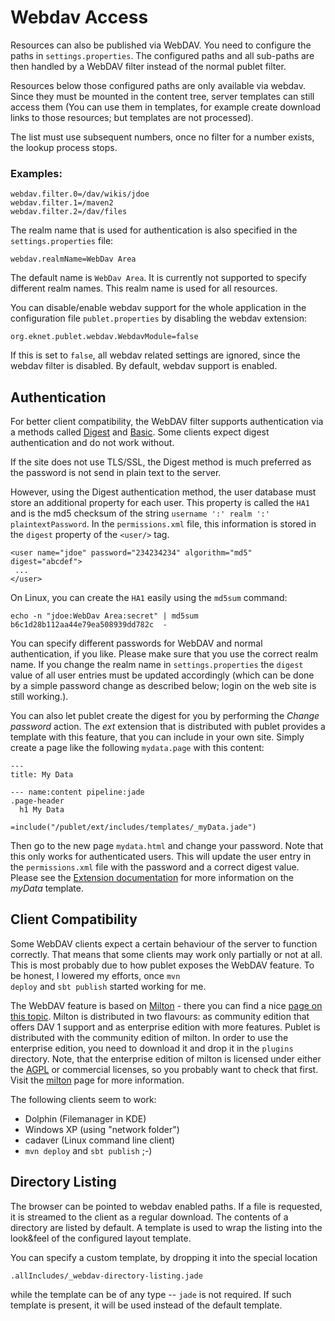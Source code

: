 # Webdav Access

Resources can also be published via WebDAV. You need to configure the paths in
`settings.properties`. The configured paths and all sub-paths are then handled
by a WebDAV filter instead of the normal publet filter.

Resources below those configured paths are only available via webdav. Since
they must be mounted in the content tree, server templates can still access
them (You can use them in templates, for example create download links to those
resources; but templates are not processed).

The list must use subsequent numbers, once no filter for a number exists, the
lookup process stops.

### Examples:

    webdav.filter.0=/dav/wikis/jdoe
    webdav.filter.1=/maven2
    webdav.filter.2=/dav/files

The realm name that is used for authentication is also specified in the
`settings.properties` file:

    webdav.realmName=WebDav Area

The default name is `WebDav Area`. It is currently not supported to specify
different realm names. This realm name is used for all resources.

You can disable/enable webdav support for the whole application in the
configuration file `publet.properties` by disabling the webdav extension:

    org.eknet.publet.webdav.WebdavModule=false

If this is set to `false`, all webdav related settings are ignored, since the
webdav filter is disabled. By default, webdav support is enabled.

## Authentication

For better client compatibility, the WebDAV filter supports authentication via
a methods called
[Digest](http://en.wikipedia.org/wiki/Digest_access_authentication) and
[Basic](http://en.wikipedia.org/wiki/Basic_access_authentication). Some
clients expect digest authentication and do not work without.

If the site does not use TLS/SSL, the Digest method is much preferred as the
password is not send in plain text to the server.

However, using the Digest authentication method, the user database must store
an additional property for each user. This property is called the `HA1` and is
the md5 checksum of the string `username ':' realm ':' plaintextPassword`. In
the `permissions.xml` file, this information is stored in the `digest`
property of the `<user/>` tag.

    <user name="jdoe" password="234234234" algorithm="md5" digest="abcdef">
     ...
    </user>

On Linux, you can create the `HA1` easily using the `md5sum` command:

    echo -n "jdoe:WebDav Area:secret" | md5sum
    b6c1d28b112aa44e79ea508939dd782c  -

You can specify different passwords for WebDAV and normal authentication, if
you like. Please make sure that you use the correct realm name. If you change
the realm name in `settings.properties` the `digest` value of all user entries
must be updated accordingly (which can be done by a simple password change as
described below; login on the web site is still working.).

You can also let publet create the digest for you by performing the _Change password_
action. The _ext_ extension that is distributed with publet provides a
template with this feature, that you can include in your own site. Simply
create a page like the following `mydata.page` with this content:

    ---
    title: My Data

    --- name:content pipeline:jade
    .page-header
      h1 My Data

    =include("/publet/ext/includes/templates/_myData.jade")

Then go to the new page `mydata.html` and change your password. Note that this
only works for authenticated users. This will update the user entry in the
`permissions.xml` file with the password and a correct digest value. Please
see the [Extension documentation](../extramodule/index.html#_em_Change_Password__em__and__em_My_Data__em__template) for more
information on the _myData_ template.


## Client Compatibility

Some WebDAV clients expect a certain behaviour of the server to function
correctly. That means that some clients may work only partially or not at all.
This is most probably due to how publet exposes the WebDAV feature. To be
honest, I lowered my efforts, once <code>mvn deploy</code> and <code>sbt
publish</code> started working for me.

The WebDAV feature is based on [Milton](http://milton.io) - there you can find
a nice [page on this topic](http://milton.io/guide/m18/compat/index.html). Milton
is distributed in two flavours: as community edition that offers DAV 1 support and
as enterprise edition with more features. Publet is distributed with the community
edition of milton. In order to use the enterprise edition, you need to download it
and drop it in the `plugins` directory. Note, that the enterprise edition of milton
is licensed under either the [AGPL](http://www.gnu.org/licenses/agpl-3.0.en.html)
or commercial licenses, so you probably want to check that first. Visit the [milton](http://milton.io)
page for more information.

The following clients seem to work:

* Dolphin (Filemanager in KDE)
* Windows XP (using "network folder")
* cadaver (Linux command line client)
* `mvn deploy` and `sbt publish` ;-)


## Directory Listing

The browser can be pointed to webdav enabled paths. If a file is requested, it
is streamed to the client as a regular download. The contents of a directory are
listed by default. A template is used to wrap the listing into the look&feel of
the configured layout template.

You can specify a custom template, by dropping it into the special location

    .allIncludes/_webdav-directory-listing.jade

while the template can be of any type -- `jade` is not required. If such template
is present, it will be used instead of the default template.
